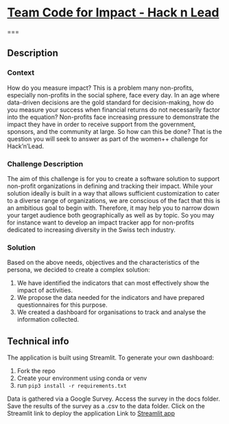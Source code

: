 # [Team Code for Impact - Hack n Lead](https://womenplusplus.ch/hacknlead)

===

## Description

### Context

How do you measure impact? This is a problem many non-profits, especially non-profits in the social sphere, face every day. In an age where data-driven decisions are the gold standard for decision-making, how do you measure your success when financial returns do not necessarily factor into the equation? Non-profits face increasing pressure to demonstrate the impact they have in order to receive support from the government, sponsors, and the community at large. So how can this be done? That is the question you will seek to answer as part of the women++ challenge for Hack’n’Lead.
 
### Challenge Description

The aim of this challenge is for you to create a software solution to support non-profit organizations in defining and tracking their impact.
While your solution ideally is built in a way that allows sufficient customization to cater to a diverse range of organizations, we are conscious of the fact that this is an ambitious goal to begin with. Therefore, it may help you to narrow down your target audience both geographically as well as by topic. So you may for instance want to develop an impact tracker app for non-profits dedicated to increasing diversity in the Swiss tech industry.

### Solution

Based on the above needs, objectives and the characteristics of the persona, we decided to create a complex solution:

1. We have identified the indicators that can most effectively show the impact of activities.
2. We propose the data needed for the indicators and have prepared questionnaires for this purpose.
3. We created a dashboard for organisations to track and analyse the information collected.



## Technical info

The application is built using Streamlit. To generate your own dashboard:
1. Fork the repo
2. Create your environment using conda or venv
3. run `pip3 install -r requirements.txt`


Data is gathered via a Google Survey.
Access the survey in the docs folder.
Save the results of the survey as a .csv to the data folder.
Click on the Streamlit link to deploy the application
Link to [Streamlit app](https://impact-hack-n-lead-2023.streamlit.app/)


